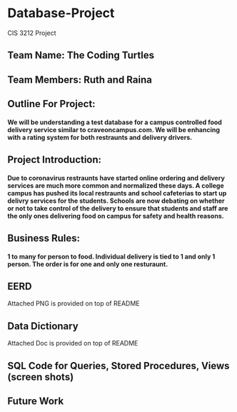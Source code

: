 # Database-Project
CIS 3212 Project
## Team Name: The Coding Turtles
## Team Members: Ruth and Raina
## Outline For Project: 
#### We will be understanding a test database for a campus controlled food delivery service similar to craveoncampus.com. We will be enhancing with a rating system for both restraunts and delivery drivers. 
## Project Introduction: 
#### Due to coronavirus restraunts have started online ordering and delivery services are much more common and normalized these days. A college campus has pushed its local restraunts and school cafeterias to start up delivry services for the students. Schools are now debating on whether or not to take control of the delivery to ensure that students and staff are the only ones delivering food on campus for safety and health reasons. 
## Business Rules: 
#### 1 to many for person to food. Individual delivery is tied to 1 and only 1 person. The order is for one and only one resturaunt. 

## EERD
Attached PNG is provided on top of README
## Data Dictionary
Attached Doc is provided on top of README
## SQL Code for Queries, Stored Procedures, Views (screen shots)
## Future Work
